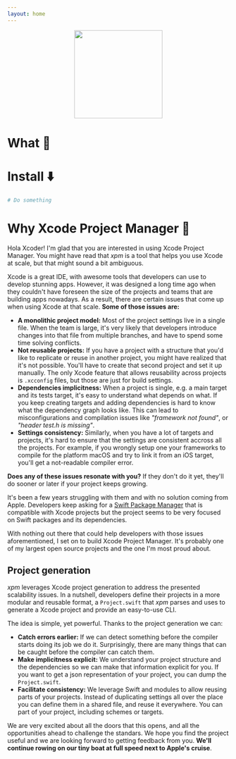 ```yaml
---
layout: home
---
```


<p style="text-align: center">
  <img src="{{site.url}}/images/logo.png" height="200px"/>
</p>

# What 🦄

# Install ⬇️

```bash
# Do something
```


# Why Xcode Project Manager 🚢

Hola Xcoder! I'm glad that you are interested in using Xcode Project Manager. You might have read that *xpm* is a tool that helps you use Xcode at scale, but that might sound a bit ambiguous.

Xcode is a great IDE, with awesome tools that developers can use to develop stunning apps. However, it was designed a long time ago when they couldn't have foreseen the size of the projects and teams that are building apps nowadays. As a result, there are certain issues that come up when using Xcode at that scale. **Some of those issues are:**

- **A monolithic project model:** Most of the project settings live in a single file. When the team is large, it's very likely that developers introduce changes into that file from multiple branches, and have to spend some time solving conflicts.
- **Not reusable projects:** If you have a project with a structure that you'd like to replicate or reuse in another project, you might have realized that it's not possible. You'll have to create that second project and set it up manually. The only Xcode feature that allows reusability across projects is `.xcconfig` files, but those are just for build settings.
- **Dependencies implicitness:** When a project is single, e.g. a main target and its tests target, it's easy to understand what depends on what. If you keep creating targets and adding dependencies is hard to know what the dependency graph looks like. This can lead to misconfigurations and compilation issues like *"framework not found"*, or *"header test.h is missing"*.
- **Settings consistency:** Similarly, when you have a lot of targets and projects, it's hard to ensure that the settings are consistent accross all the projects. For example, if you wrongly setup one your frameworks to compile for the platform macOS and try to link it from an iOS target, you'll get a not-readable compiler error.

**Does any of these issues resonate with you?** If they don't do it yet, they'll do sooner or later if your project keeps growing.

It's been a few years struggling with them and with no solution coming from Apple. Developers keep asking for a [Swift Package Manager](https://swift.org/package-manager/) that is compatible with Xcode projects but the project seems to be very focused on Swift packages and its dependencies.

With nothing out there that could help developers with those issues aforementioned, I set on to build Xcode Project Manager. It's probably one of my largest open source projects and the one I'm most proud about. 

## Project generation

*xpm* leverages Xcode project generation to address the presented scalability issues. In a nutshell, developers define their projects in a more modular and reusable format, a `Project.swift` that *xpm* parses and uses to generate a Xcode project and provide an easy-to-use CLI.

The idea is simple, yet powerful. Thanks to the project generation we can:

- **Catch errors earlier:** If we can detect something before the compiler starts doing its job we do it. Surprisingly, there are many things that can be caught before the compiler can catch them.
- **Make implicitness explicit:** We understand your project structure and the dependencies so we can make that information explicit for you. If you want to get a json representation of your project, you can dump the `Project.swift`.
- **Facilitate consistency:** We leverage Swift and modules to allow reusing parts of your projects. Instead of duplicating settings all over the place you can define them in a shared file, and reuse it everywhere. You can part of your project, including schemes or targets. 


We are very excited about all the doors that this opens, and all the opportunities ahead to challenge the standars. We hope you find the project useful and we are looking forward to getting feedback from you. **We'll continue rowing on our tiny boat at full speed next to Apple's cruise**.